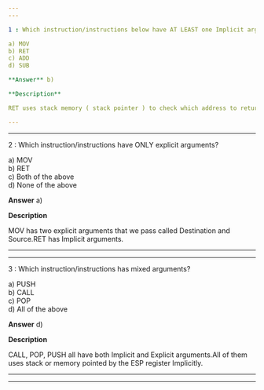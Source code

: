 ```yaml
---
---

1 : Which instruction/instructions below have AT LEAST one Implicit arguments?  

a) MOV  
b) RET  
c) ADD  
d) SUB  

**Answer** b) 

**Description**  

RET uses stack memory ( stack pointer ) to check which address to return. (RET can have also explicit arg which is out of scope our discussion ) Implicit argument means that we don’t pass anything, they operate on arguments, some from memory some from registers.

---
```

---

2 : Which instruction/instructions have ONLY explicit arguments?  

a) MOV  
b) RET  
c) Both of the above  
d) None of the above  

**Answer** a) 

**Description**  

MOV has two explicit arguments that we pass called Destination and Source.RET has Implicit arguments.

---
---

3 : Which instruction/instructions has mixed arguments?  

a) PUSH  
b) CALL  
c) POP  
d) All of the above  

**Answer** d) 

**Description**  

CALL, POP, PUSH all have both Implicit and Explicit arguments.All of them uses stack or memory pointed by the ESP register Implicitly.

---
---
